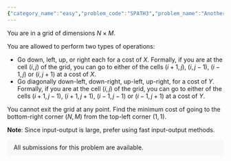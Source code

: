 ```yaml
---
{"category_name":"easy","problem_code":"SPATH3","problem_name":"Another Shortest Paths Problem","problemComponents":{"constraints":"- $1 \\leq T \\leq 5 \\cdot 10^5$\n- $1 \\leq N, M, X, Y \\leq 10^6$\n","constraintsState":true,"subtasks":"","subtasksState":true,"inputFormat":"- First line will contain $T$, number of testcases. Then the testcases follow.\n- Each testcase contains of a single line of input, four space separated integers integers: $N, M, X, Y$.\n","inputFormatState":true,"outputFormat":"For each testcase, output the answer in a new line.\n","outputFormatState":true,"sampleTestCases":{"0":{"id":1,"input":"3\n5 6 2 5\n4 7 5 6\n7 8 6 5","output":"18\n33\n36","explanation":"**Test Case $1$:**\nWe can go $4$ steps down from $(1, 1)$ to $(5, 1)$ and then $5$ steps right to $(5, 6)$. The total cost is $2 \\times 9 = 18$\n\n**Test Case $2$:**\nWe can go $3$ steps diagonally down-right from $(1, 1)$ to $(4, 4)$ and then $3$ steps right to $(4, 7)$. The total cost is $3 \\times 6 + 3 \\times 5  = 18 + 15 = 33$\n\n**Test Case $3$:**\nWe can go $6$ steps diagonally down-right from $(1, 1)$ to $(7, 7)$ and then $1$ step right to $(7, 8)$. The total cost is $5 \\times 6 + 6 = 36$","isDeleted":false}}},"video_editorial_url":"","languages_supported":{"0":"CPP14","1":"C","2":"JAVA","3":"PYTH 3.6","4":"CPP17","5":"PYTH","6":"PYP3","7":"CS2","8":"ADA","9":"PYPY","10":"TEXT","11":"PAS fpc","12":"NODEJS","13":"RUBY","14":"PHP","15":"GO","16":"HASK","17":"TCL","18":"PERL","19":"SCALA","20":"LUA","21":"kotlin","22":"BASH","23":"JS","24":"LISP sbcl","25":"rust","26":"PAS gpc","27":"BF","28":"CLOJ","29":"R","30":"D","31":"CAML","32":"FORT","33":"ASM","34":"swift","35":"FS","36":"WSPC","37":"LISP clisp","38":"SQL","39":"SCM guile","40":"PERL6","41":"ERL","42":"CLPS","43":"ICK","44":"NICE","45":"PRLG","46":"ICON","47":"COB","48":"SCM chicken","49":"PIKE","50":"SCM qobi","51":"ST","52":"SQLQ","53":"NEM"},"max_timelimit":1,"source_sizelimit":50000,"problem_author":"utkarsh_adm","problem_tester":"","date_added":"18-09-2021","tags":{"0":"easy","1":"start12","2":"utkarsh_adm"},"problem_difficulty_level":"Unavailable","best_tag":"","editorial_url":"https://discuss.codechef.com/problems/SPATH3","time":{"view_start_date":1632331800,"submit_start_date":1632331800,"visible_start_date":1632331800,"end_date":1735669800},"is_direct_submittable":false,"problemDiscussURL":"https://discuss.codechef.com/search?q=SPATH3","is_proctored":false,"visitedContests":{},"layout":"problem"}
---
```

You are in a grid of dimensions $N \times M$.

You are allowed to perform two types of operations:
- Go down, left, up, or right each for a cost of $X$. Formally, if you are at the cell $(i,j)$ of the grid, you can go to either of the cells $(i + 1, j)$, $(i, j - 1)$, $(i - 1, j)$ or $(i, j + 1)$ at a cost of $X$.
- Go diagonally down-left, down-right, up-left, up-right, for a cost of $Y$. Formally, if you are at the cell $(i,j)$ of the grid, you can go to either of the cells $(i + 1, j - 1)$, $(i + 1, j + 1)$, $(i - 1, j - 1)$ or $(i - 1, j + 1)$ at a cost of $Y$.

You cannot exit the grid at any point. Find the minimum cost of going to the bottom-right corner $(N, M)$ from the top-left corner $(1, 1)$. 

$\textbf{Note}:$ Since input-output is large, prefer using fast input-output methods.
<aside style='background: #f8f8f8;padding: 10px 15px;'><div>All submissions for this problem are available.</div></aside>